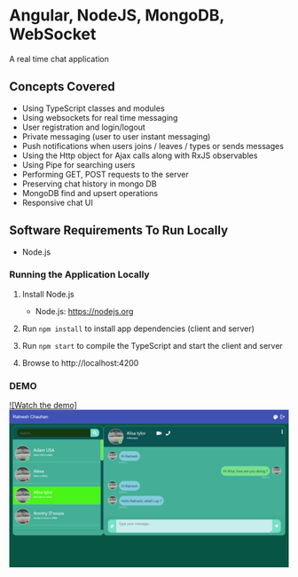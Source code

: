 # Angular, NodeJS, MongoDB, WebSocket 

A real time chat application 

## Concepts Covered

* Using TypeScript classes and modules
* Using websockets for real time messaging
* User registration and login/logout
* Private messaging (user to user instant messaging)
* Push notifications when users joins / leaves  / types or sends messages
* Using the Http object for Ajax calls along with RxJS observables
* Using Pipe for searching users
* Performing GET, POST  requests to the server
* Preserving chat history in mongo DB
* MongoDB find and upsert operations
* Responsive chat UI 

## Software Requirements To Run Locally 

* Node.js 

### Running the Application Locally

1. Install Node.js  
    * Node.js: https://nodejs.org
   
1. Run `npm install` to install app dependencies (client and server)

1. Run `npm start` to compile the TypeScript and start the client and server

1. Browse to http://localhost:4200




### DEMO
[![Watch the demo]](screen-ratnesh.mp4)
![alt text](ratnesh-screen-image.png "Title")

